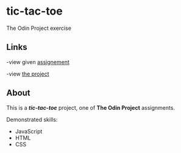 # tic-tac-toe
The Odin Project exercise

## Links
-view given [assignement](https://www.theodinproject.com/lessons/node-path-javascript-tic-tac-toe#assignment)

-view [the project](https://volodimeru.github.io/tic-tac-toe/)

## About 
This is a ***tic-tac-toe*** project, one of **The Odin Project** assignments.

Demonstrated skills:
- JavaScript
- HTML
- CSS